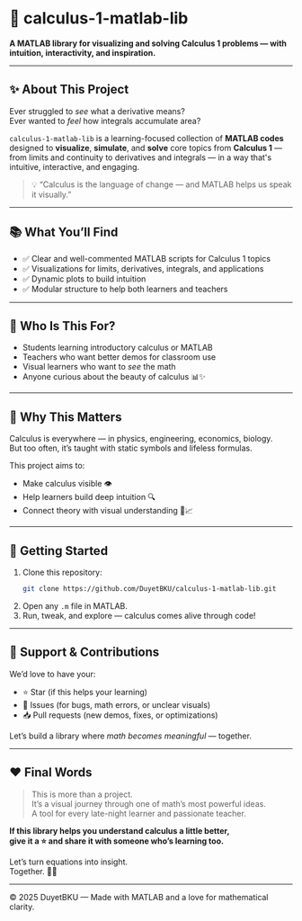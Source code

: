 # 📐 calculus-1-matlab-lib

**A MATLAB library for visualizing and solving Calculus 1 problems — with intuition, interactivity, and inspiration.**

---

## ✨ About This Project

Ever struggled to *see* what a derivative means?  
Ever wanted to *feel* how integrals accumulate area?  

`calculus-1-matlab-lib` is a learning-focused collection of **MATLAB codes** designed to **visualize**, **simulate**, and **solve** core topics from **Calculus 1** — from limits and continuity to derivatives and integrals — in a way that's intuitive, interactive, and engaging.

> 💡 “Calculus is the language of change — and MATLAB helps us speak it visually.”

---

## 📚 What You’ll Find

- ✅ Clear and well-commented MATLAB scripts for Calculus 1 topics  
- ✅ Visualizations for limits, derivatives, integrals, and applications  
- ✅ Dynamic plots to build intuition  
- ✅ Modular structure to help both learners and teachers

---

## 🎯 Who Is This For?

- Students learning introductory calculus or MATLAB  
- Teachers who want better demos for classroom use  
- Visual learners who want to *see* the math  
- Anyone curious about the beauty of calculus 📊✨

---

## 🧠 Why This Matters

Calculus is everywhere — in physics, engineering, economics, biology.  
But too often, it’s taught with static symbols and lifeless formulas.

This project aims to:
- Make calculus visible 👁️  
- Help learners build deep intuition 🔍  
- Connect theory with visual understanding 🧠📈  

---

## 🚀 Getting Started

1. Clone this repository:
   ```bash
   git clone https://github.com/DuyetBKU/calculus-1-matlab-lib.git
   ```
2. Open any `.m` file in MATLAB.
3. Run, tweak, and explore — calculus comes alive through code!

---

## 🙌 Support & Contributions

We’d love to have your:
- ⭐ Star (if this helps your learning)
- 🐞 Issues (for bugs, math errors, or unclear visuals)
- 📥 Pull requests (new demos, fixes, or optimizations)

Let’s build a library where *math becomes meaningful* — together.

---

## ❤️ Final Words

> This is more than a project.  
> It’s a visual journey through one of math’s most powerful ideas.  
> A tool for every late-night learner and passionate teacher.

**If this library helps you understand calculus a little better,  
give it a ⭐ and share it with someone who’s learning too.**

Let’s turn equations into insight.  
Together. 📐✨

---

© 2025 DuyetBKU — Made with MATLAB and a love for mathematical clarity.
